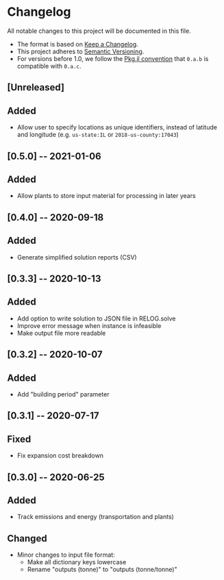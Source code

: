 # Changelog

All notable changes to this project will be documented in this file.

- The format is based on [Keep a Changelog][changelog].
- This project adheres to [Semantic Versioning][semver].
- For versions before 1.0, we follow the [Pkg.jl convention][pkjjl]
  that `0.a.b` is compatible with `0.a.c`.

[changelog]: https://keepachangelog.com/en/1.0.0/
[semver]: https://semver.org/spec/v2.0.0.html
[pkjjl]: https://pkgdocs.julialang.org/v1/compatibility/#compat-pre-1.0

## [Unreleased]
## Added
- Allow user to specify locations as unique identifiers, instead of latitude and longitude (e.g. `us-state:IL` or `2018-us-county:17043`)

## [0.5.0] -- 2021-01-06
## Added
- Allow plants to store input material for processing in later years

## [0.4.0] -- 2020-09-18
## Added
- Generate simplified solution reports (CSV)

## [0.3.3] -- 2020-10-13
## Added
- Add option to write solution to JSON file in RELOG.solve
- Improve error message when instance is infeasible
- Make output file more readable

## [0.3.2] -- 2020-10-07
## Added
- Add "building period" parameter

## [0.3.1] -- 2020-07-17
## Fixed
- Fix expansion cost breakdown

## [0.3.0] -- 2020-06-25
## Added
- Track emissions and energy (transportation and plants)

## Changed
- Minor changes to input file format:
    - Make all dictionary keys lowercase
    - Rename "outputs (tonne)" to "outputs (tonne/tonne)"

